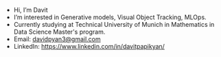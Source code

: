 - Hi, I’m Davit
- I’m interested in Generative models, Visual Object Tracking, MLOps. 
- Currently studying at Technical University of Munich in Mathematics in Data Science Master's program. 
- Email: davidpyan3@gmail.com
- LinkedIn: https://www.linkedin.com/in/davitpapikyan/
